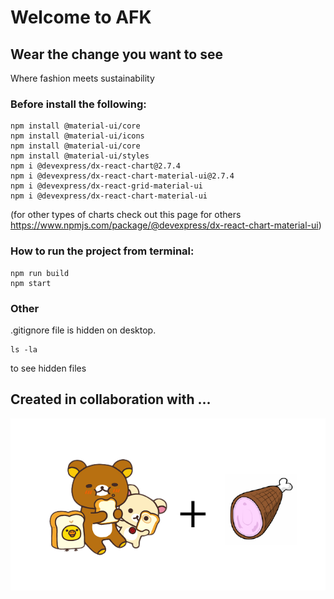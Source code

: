 # Welcome to AFK

## Wear the change you want to see
Where fashion meets sustainability

### Before install the following:
```
npm install @material-ui/core
npm install @material-ui/icons
npm install @material-ui/core
npm install @material-ui/styles
npm i @devexpress/dx-react-chart@2.7.4
npm i @devexpress/dx-react-chart-material-ui@2.7.4
npm i @devexpress/dx-react-grid-material-ui
npm i @devexpress/dx-react-chart-material-ui      
```
(for other types of charts check out this page for others https://www.npmjs.com/package/@devexpress/dx-react-chart-material-ui)
### How to run the project from terminal:
```
npm run build
npm start
```

### Other
.gitignore file is hidden on desktop. 
```
ls -la
``` 
to see hidden files

## Created in collaboration with ...
![alt text](https://github.com/mymyxtran/AFK/blob/main/m3xhams.png) 
